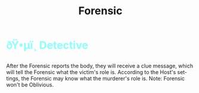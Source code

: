 ﻿---
lang: en-US
title: Forensic
prev: Enigma
next: FortuneTeller
---
# <font color="#8cffff">ðŸ•µï¸ <b>Detective</b></font> <Badge text="Support" type="tip" vertical="middle"/>

After the Forensic reports the body, they will receive a clue message, which will tell the Forensic what the victim's role is. According to the Host's settings, the Forensic may know what the murderer's role is. Note: Forensic won't be Oblivious.